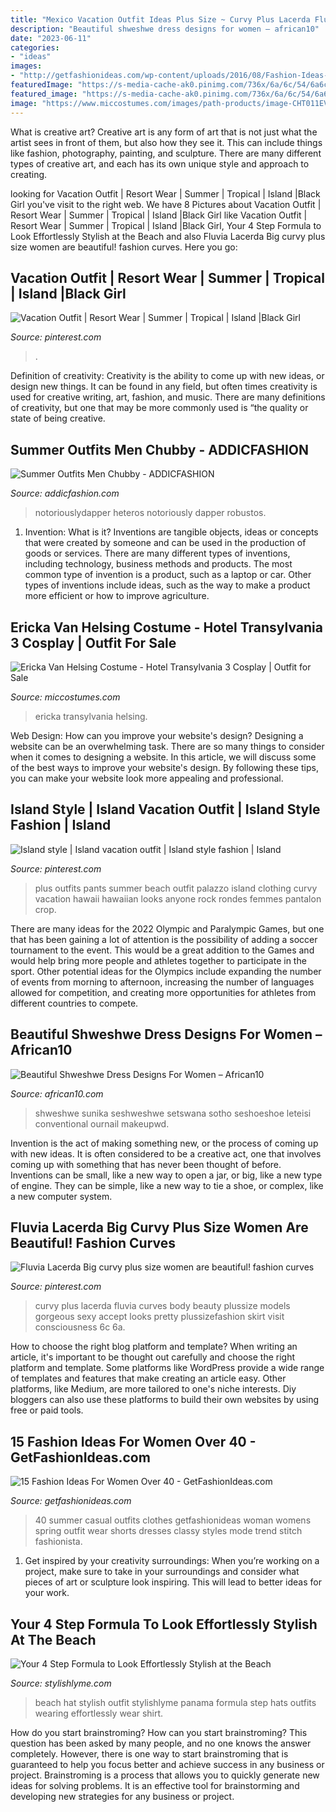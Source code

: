 ```yaml
---
title: "Mexico Vacation Outfit Ideas Plus Size ~ Curvy Plus Lacerda Fluvia Curves Body Beauty Plussize Models Gorgeous Sexy Accept Looks Pretty Plussizefashion Skirt Visit Consciousness 6c 6a"
description: "Beautiful shweshwe dress designs for women – african10"
date: "2023-06-11"
categories:
- "ideas"
images:
- "http://getfashionideas.com/wp-content/uploads/2016/08/Fashion-Ideas-for-Women-Over-40-Summer.jpg"
featuredImage: "https://s-media-cache-ak0.pinimg.com/736x/6a/6c/54/6a6c5425ee0f768f65fd82edf1cb3cf4.jpg"
featured_image: "https://s-media-cache-ak0.pinimg.com/736x/6a/6c/54/6a6c5425ee0f768f65fd82edf1cb3cf4.jpg"
image: "https://www.miccostumes.com/images/path-products/image-CHT011EVH.jpg/&amp;width=1200&amp;height=1200&amp;a.jpg"
---
```



What is creative art?
Creative art is any form of art that is not just what the artist sees in front of them, but also how they see it. This can include things like fashion, photography, painting, and sculpture. There are many different types of creative art, and each has its own unique style and approach to creating.

	

		
looking for Vacation Outfit | Resort Wear | Summer | Tropical | Island |Black Girl you've visit to the right web. We have 8 Pictures about Vacation Outfit | Resort Wear | Summer | Tropical | Island |Black Girl like Vacation Outfit | Resort Wear | Summer | Tropical | Island |Black Girl, Your 4 Step Formula to Look Effortlessly Stylish at the Beach and also Fluvia Lacerda Big curvy plus size women are beautiful! fashion curves. Here you go:
		
    
## Vacation Outfit | Resort Wear | Summer | Tropical | Island |Black Girl

<img loading=lazy src="https://i.pinimg.com/736x/95/7e/16/957e16fc8546fe0d18d478004b7400ba.jpg" onerror="this.onerror=null;this.src='https://tse3.mm.bing.net/th?id=OIP.jLqD7pZENo_6AY4ojKypAwHaJQ&amp;pid=15.1';" alt="Vacation Outfit | Resort Wear | Summer | Tropical | Island |Black Girl">

_Source: pinterest.com_

>. 

	

Definition of creativity:
Creativity is the ability to come up with new ideas, or design new things. It can be found in any field, but often times creativity is used for creative writing, art, fashion, and music. There are many definitions of creativity, but one that may be more commonly used is “the quality or state of being creative.

    
## Summer Outfits Men Chubby - ADDICFASHION

<img loading=lazy src="https://i.pinimg.com/originals/e2/2f/99/e22f99c14938cb11ab5c3c3dcc110e5d.jpg" onerror="this.onerror=null;this.src='https://tse1.mm.bing.net/th?id=OIP.rXpIy7HkiLhpYitTpnJ8YQHaLH&amp;pid=15.1';" alt="Summer Outfits Men Chubby - ADDICFASHION">

_Source: addicfashion.com_

>notoriouslydapper heteros notoriously dapper robustos. 

	

1. Invention: What is it?
Inventions are tangible objects, ideas or concepts that were created by someone and can be used in the production of goods or services. There are many different types of inventions, including technology, business methods and products. The most common type of invention is a product, such as a laptop or car. Other types of inventions include ideas, such as the way to make a product more efficient or how to improve agriculture.

    
## Ericka Van Helsing Costume - Hotel Transylvania 3 Cosplay | Outfit For Sale

<img loading=lazy src="https://www.miccostumes.com/images/path-products/image-CHT011EVH.jpg/&amp;width=1200&amp;height=1200&amp;a.jpg" onerror="this.onerror=null;this.src='https://tse4.mm.bing.net/th?id=OIP.rza_zAKyrh6VrGxC2ncL-wHaK3&amp;pid=15.1';" alt="Ericka Van Helsing Costume - Hotel Transylvania 3 Cosplay | Outfit for Sale">

_Source: miccostumes.com_

>ericka transylvania helsing. 

	

Web Design: How can you improve your website's design?
Designing a website can be an overwhelming task. There are so many things to consider when it comes to designing a website. In this article, we will discuss some of the best ways to improve your website's design. By following these tips, you can make your website look more appealing and professional.

    
## Island Style | Island Vacation Outfit | Island Style Fashion | Island

<img loading=lazy src="https://i.pinimg.com/originals/c0/d0/09/c0d009d78cd9ea2873fcd6a6ba6d0261.png" onerror="this.onerror=null;this.src='https://tse2.mm.bing.net/th?id=OIP.Gp1VzvVnITCkl4n4fZp4MQHaLG&amp;pid=15.1';" alt="Island style | Island vacation outfit | Island style fashion | Island">

_Source: pinterest.com_

>plus outfits pants summer beach outfit palazzo island clothing curvy vacation hawaii hawaiian looks anyone rock rondes femmes pantalon crop. 

	

There are many ideas for the 2022 Olympic and Paralympic Games, but one that has been gaining a lot of attention is the possibility of adding a soccer tournament to the event. This would be a great addition to the Games and would help bring more people and athletes together to participate in the sport. Other potential ideas for the Olympics include expanding the number of events from morning to afternoon, increasing the number of languages allowed for competition, and creating more opportunities for athletes from different countries to compete.

    
## Beautiful Shweshwe Dress Designs For Women – African10

<img loading=lazy src="https://live.staticflickr.com/65535/48793102237_554502e49e_o.jpg" onerror="this.onerror=null;this.src='https://tse4.mm.bing.net/th?id=OIP.ExtX_C0dY8vGKC-8Wdv_JQHaJL&amp;pid=15.1';" alt="Beautiful Shweshwe Dress Designs For Women – African10">

_Source: african10.com_

>shweshwe sunika seshweshwe setswana sotho seshoeshoe leteisi conventional ournail makeupwd. 

	

Invention is the act of making something new, or the process of coming up with new ideas. It is often considered to be a creative act, one that involves coming up with something that has never been thought of before. Inventions can be small, like a new way to open a jar, or big, like a new type of engine. They can be simple, like a new way to tie a shoe, or complex, like a new computer system.

    
## Fluvia Lacerda Big Curvy Plus Size Women Are Beautiful! Fashion Curves

<img loading=lazy src="https://s-media-cache-ak0.pinimg.com/736x/6a/6c/54/6a6c5425ee0f768f65fd82edf1cb3cf4.jpg" onerror="this.onerror=null;this.src='https://tse1.mm.bing.net/th?id=OIP.jGfANU8m98g2EZdsEePw3QHaLM&amp;pid=15.1';" alt="Fluvia Lacerda Big curvy plus size women are beautiful! fashion curves">

_Source: pinterest.com_

>curvy plus lacerda fluvia curves body beauty plussize models gorgeous sexy accept looks pretty plussizefashion skirt visit consciousness 6c 6a. 

	

How to choose the right blog platform and template?
When writing an article, it's important to be thought out carefully and choose the right platform and template. Some platforms like WordPress provide a wide range of templates and features that make creating an article easy. Other platforms, like Medium, are more tailored to one's niche interests. Diy bloggers can also use these platforms to build their own websites by using free or paid tools.

    
## 15 Fashion Ideas For Women Over 40 - GetFashionIdeas.com

<img loading=lazy src="http://getfashionideas.com/wp-content/uploads/2016/08/Fashion-Ideas-for-Women-Over-40-Summer.jpg" onerror="this.onerror=null;this.src='https://tse3.mm.bing.net/th?id=OIP.lhov-zaDTZqwvY4cTQjGFAHaKG&amp;pid=15.1';" alt="15 Fashion Ideas For Women Over 40 - GetFashionIdeas.com">

_Source: getfashionideas.com_

>40 summer casual outfits clothes getfashionideas woman womens spring outfit wear shorts dresses classy styles mode trend stitch fashionista. 

	

1. Get inspired by your creativity surroundings: When you’re working on a project, make sure to take in your surroundings and consider what pieces of art or sculpture look inspiring. This will lead to better ideas for your work.

    
## Your 4 Step Formula To Look Effortlessly Stylish At The Beach

<img loading=lazy src="https://stylishlyme.com/wp-content/uploads/2014/07/Wearing-Panama-Hat-beach-outfit.jpg" onerror="this.onerror=null;this.src='https://tse4.mm.bing.net/th?id=OIP.v9NDN8EtMmJnA0QpGaQNzwHaLH&amp;pid=15.1';" alt="Your 4 Step Formula to Look Effortlessly Stylish at the Beach">

_Source: stylishlyme.com_

>beach hat stylish outfit stylishlyme panama formula step hats outfits wearing effortlessly wear shirt. 

	

How do you start brainstroming?
How can you start brainstroming? This question has been asked by many people, and no one knows the answer completely. However, there is one way to start brainstroming that is guaranteed to help you focus better and achieve success in any business or project. Brainstroming is a process that allows you to quickly generate new ideas for solving problems. It is an effective tool for brainstorming and developing new strategies for any business or project.

